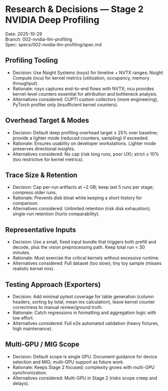 # Research & Decisions — Stage 2 NVIDIA Deep Profiling

Date: 2025-10-29  
Branch: 002-nvidia-llm-profiling  
Spec: specs/002-nvidia-llm-profiling/spec.md

## Profiling Tooling

- Decision: Use Nsight Systems (nsys) for timeline + NVTX ranges; Nsight Compute (ncu) for kernel metrics (utilization, occupancy, memory throughput).
- Rationale: nsys captures end-to-end flows with NVTX; ncu provides kernel-level counters essential for attribution and bottleneck analysis.
- Alternatives considered: CUPTI custom collectors (more engineering), PyTorch profiler only (insufficient kernel counters).

## Overhead Target & Modes

- Decision: Default deep profiling overhead target ≤ 25% over baseline; provide a lighter mode (reduced counters, sampling) if exceeded.
- Rationale: Ensures usability on developer workstations. Lighter mode preserves directional insights.
- Alternatives considered: No cap (risk long runs, poor UX); strict ≤ 10% (too restrictive for kernel metrics).

## Trace Size & Retention

- Decision: Cap per-run artifacts at ~2 GB; keep last 5 runs per stage; compress older runs.
- Rationale: Prevents disk bloat while keeping a short history for comparison.
- Alternatives considered: Unlimited retention (risk disk exhaustion); single-run retention (hurts comparability).

## Representative Inputs

- Decision: Use a small, fixed input bundle that triggers both prefill and decode, plus the vision preprocessing path. Keep total run < 30 minutes.
- Rationale: Must exercise the critical kernels without excessive runtime.
- Alternatives considered: Full dataset (too slow); tiny toy sample (misses realistic kernel mix).

## Testing Approach (Exporters)

- Decision: Add minimal pytest coverage for table generation (column headers, sorting by total, mean ms calculation), leave kernel counter correctness to manual review/ground truth.
- Rationale: Catch regressions in formatting and aggregation logic with low effort.
- Alternatives considered: Full e2e automated validation (heavy fixtures, high maintenance).

## Multi-GPU / MIG Scope

- Decision: Default scope is single GPU. Document guidance for device selection and MIG; multi-GPU support as future work.
- Rationale: Keeps Stage 2 focused; complexity grows with multi-GPU synchronization.
- Alternatives considered: Multi-GPU in Stage 2 (risks scope creep and delays).


